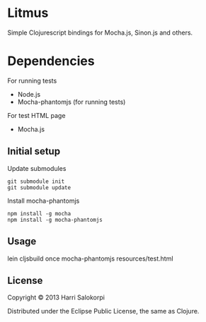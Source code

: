 # Litmus

Simple Clojurescript bindings for Mocha.js, Sinon.js and others.

# Dependencies

For running tests

* Node.js
* Mocha-phantomjs (for running tests)

For test HTML page

* Mocha.js

## Initial setup

Update submodules

    git submodule init
    git submodule update

Install mocha-phantomjs

    npm install -g mocha
    npm install -g mocha-phantomjs

## Usage

   lein cljsbuild once
   mocha-phantomjs resources/test.html

## License

Copyright © 2013 Harri Salokorpi

Distributed under the Eclipse Public License, the same as Clojure.
